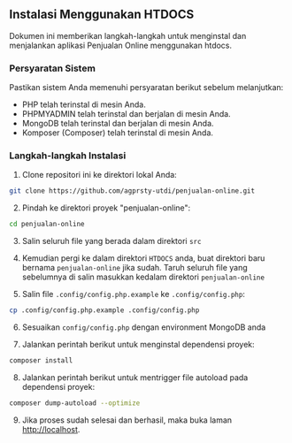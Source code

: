 ## Instalasi Menggunakan HTDOCS

Dokumen ini memberikan langkah-langkah untuk menginstal dan menjalankan aplikasi Penjualan Online menggunakan htdocs.

### Persyaratan Sistem

Pastikan sistem Anda memenuhi persyaratan berikut sebelum melanjutkan:

- PHP telah terinstal di mesin Anda.
- PHPMYADMIN telah terinstal dan berjalan di mesin Anda.
- MongoDB telah terinstal dan berjalan di mesin Anda.
- Komposer (Composer) telah terinstal di mesin Anda.

### Langkah-langkah Instalasi

1. Clone repositori ini ke direktori lokal Anda:
```bash
git clone https://github.com/agprsty-utdi/penjualan-online.git
```

2. Pindah ke direktori proyek "penjualan-online":
```bash
cd penjualan-online
```

3. Salin seluruh file yang berada dalam direktori `src` 
  
4. Kemudian pergi ke dalam direktori `HTDOCS` anda, buat direktori baru bernama `penjualan-online` jika sudah. Taruh seluruh file yang sebelumnya di salin masukkan kedalam direktori `penjualan-online`

5. Salin file `.config/config.php.example` ke `.config/config.php`:
```bash
cp .config/config.php.example .config/config.php
```

6. Sesuaikan `config/config.php` dengan environment MongoDB anda

7. Jalankan perintah berikut untuk menginstal dependensi proyek:
```bash
composer install
```

8. Jalankan perintah berikut untuk mentrigger file autoload pada dependensi proyek:
```bash
composer dump-autoload --optimize
```

9. Jika proses sudah selesai dan berhasil, maka buka laman [http://localhost](http://localhost).
